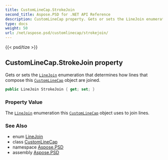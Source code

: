 ```yaml
---
title: CustomLineCap.StrokeJoin
second_title: Aspose.PSD for .NET API Reference
description: CustomLineCap property. Gets or sets the LineJoin enumeration that determines how lines that compose this CustomLineCap object are joined
type: docs
weight: 50
url: /net/aspose.psd/customlinecap/strokejoin/
---
```

{{< psd/tize >}}
## CustomLineCap.StrokeJoin property

Gets or sets the [`LineJoin`](../../linejoin/) enumeration that determines how lines that compose this [`CustomLineCap`](../) object are joined.

```csharp
public LineJoin StrokeJoin { get; set; }
```

### Property Value

The [`LineJoin`](../../linejoin/) enumeration this [`CustomLineCap`](../) object uses to join lines.

### See Also

* enum [LineJoin](../../linejoin/)
* class [CustomLineCap](../)
* namespace [Aspose.PSD](../../../aspose.psd/)
* assembly [Aspose.PSD](../../../)


